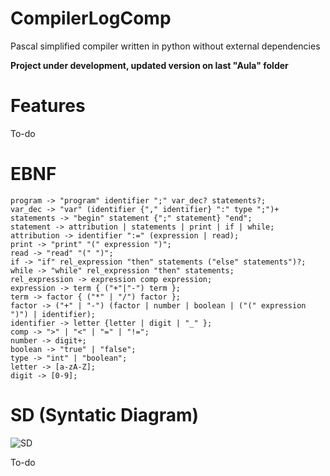 # CompilerLogComp

Pascal simplified compiler written in python without external dependencies

**Project under development, updated version on last "Aula" folder**

# Features

To-do

# EBNF

```
program -> "program" identifier ";" var_dec? statements?;
var_dec -> "var" (identifier {"," identifier} ":" type ";")+
statements -> "begin" statement {";" statement} "end";
statement -> attribution | statements | print | if | while;
attribution -> identifier ":=" (expression | read);
print -> "print" "(" expression ")";
read -> "read" "(" ")";
if -> "if" rel_expression "then" statements ("else" statements")?;
while -> "while" rel_expression "then" statements;
rel_expression -> expression comp expression;
expression -> term { ("+"|"-") term };
term -> factor { ("*" | "/") factor };
factor -> ("+" | "-") (factor | number | boolean | ("(" expression ")") | identifier);
identifier -> letter {letter | digit | "_" };
comp -> ">" | "<" | "=" | "!=";
number -> digit+;
boolean -> "true" | "false";
type -> "int" | "boolean";
letter -> [a-zA-Z];
digit -> [0-9];
```

# SD (Syntatic Diagram)

![SD](https://raw.githubusercontent.com/marcelogdeandrade/CompilerLogComp/master/syntatic_diagram.svg)


To-do